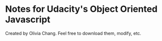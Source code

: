 # Notes for Udacity's Object Oriented Javascript
Created by Olivia Chang.
Feel free to download them, modify, etc.